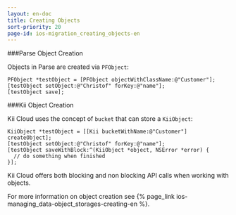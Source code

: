 ```yaml
---
layout: en-doc
title: Creating Objects
sort-priority: 20
page-id: ios-migration_creating_objects-en
---
```

###Parse Object Creation

Objects in Parse are created via `PFObject`:

```objc
PFObject *testObject = [PFObject objectWithClassName:@"Customer"];
[testObject setObject:@"Christof" forKey:@"name"];
[testObject save];
```

###Kii Object Creation

Kii Cloud uses the concept of `bucket` that can store a `KiiObject`:

```objc
KiiObject *testObject = [[Kii bucketWithName:@"Customer"] createObject];
[testObject setObject:@"Christof" forKey:@"name"];
[testObject saveWithBlock:^(KiiObject *object, NSError *error) {
  // do something when finished
}];
```

Kii Cloud offers both blocking and non blocking API calls when working with objects.

For more information on object creation see {% page_link ios-managing_data-object_storages-creating-en %}.
